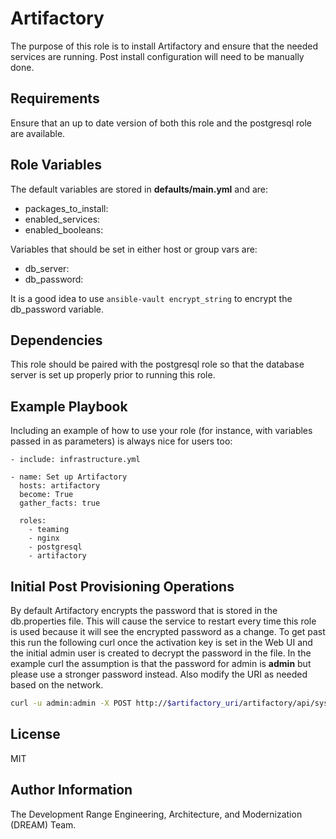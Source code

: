 Artifactory
===========

The purpose of this role is to install Artifactory and ensure that the needed services are running. Post install configuration will need to be manually done.

Requirements
------------

Ensure that an up to date version of both this role and the postgresql role are available.

Role Variables
--------------

The default variables are stored in **defaults/main.yml** and are:

* packages_to_install:
* enabled_services:
* enabled_booleans:

Variables that should be set in either host or group vars are:

* db_server:
* db_password:

It is a good idea to use `ansible-vault encrypt_string` to encrypt the db_password variable.

Dependencies
------------

This role should be paired with the postgresql role so that the database server is set up properly prior to running this role.

Example Playbook
----------------

Including an example of how to use your role (for instance, with variables passed in as parameters) is always nice for users too:

    - include: infrastructure.yml

    - name: Set up Artifactory
      hosts: artifactory
      become: True
      gather_facts: true

      roles:
        - teaming
        - nginx
        - postgresql
        - artifactory

Initial Post Provisioning Operations
------------------------------------

By default Artifactory encrypts the password that is stored in the db.properties file. This will cause the service to restart every time this role is used because it will see the encrypted password as a change. To get past this run the following curl once the activation key is set in the Web UI and the initial admin user is created to decrypt the password in the file. In the example curl the assumption is that the password for admin is **admin** but please use a stronger password instead. Also modify the URI as needed based on the network.

```bash
curl -u admin:admin -X POST http://$artifactory_uri/artifactory/api/system/decrypt
```

License
-------

MIT

Author Information
------------------

The Development Range Engineering, Architecture, and Modernization (DREAM) Team.
